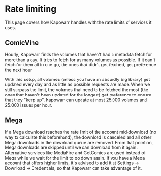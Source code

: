# Rate limiting

This page covers how Kapowarr handles with the rate limits of services it uses.

## ComicVine

Hourly, Kapowarr finds the volumes that haven't had a metadata fetch for more than a day. It tries to fetch for as many volumes as possible. If it can't fetch for them all in one go, the ones that didn't get fetched, get preference the next hour.

With this setup, all volumes (unless you have an absurdly big library) get updated every day and as little as possible requests are made. When we still surpass the limit, the volumes that need to be fetched the most (the ones that haven't been updated for the longest) get preference to ensure that they "keep up". Kapowarr can update at most 25.000 volumes and 25.000 issues per hour.

## Mega

If a Mega download reaches the rate limit of the account mid-download (no way to calculate this beforehand), the download is canceled and all other Mega downloads in the download queue are removed. From that point on, Mega downloads are skipped until we can download from it again. Alternative services like MediaFire and GetComics are used instead of Mega while we wait for the limit to go down again. If you have a Mega account that offers higher limits, it's advised to add it at Settings -> Download -> Credentials, so that Kapowarr can take advantage of it.
